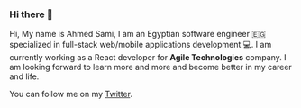 ### Hi there 👋

Hi, My name is Ahmed Sami, I am an Egyptian software engineer 🇪🇬 specialized in full-stack web/mobile applications development 💻.
I am currently working as a React developer for **Agile Technologies** company.
I am looking forward to learn more and more and become better in my career and life.


You can follow me on my [Twitter](https://twitter.com/asami_ess).
